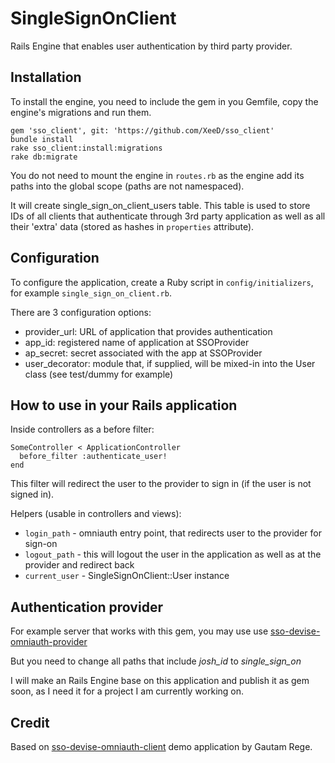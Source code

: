 SingleSignOnClient
==================

Rails Engine that enables user authentication by third party provider.

Installation
------------
To install the engine, you need to include the gem in you Gemfile, copy the engine's migrations and run them.

    gem 'sso_client', git: 'https://github.com/XeeD/sso_client'
    bundle install
    rake sso_client:install:migrations
    rake db:migrate

You do not need to mount the engine in `routes.rb` as the engine add its paths into the global scope
(paths are not namespaced).

It will create single_sign_on_client_users table. This table is used to store IDs of all clients that
authenticate through 3rd party application as well as all their 'extra' data (stored as hashes in
`properties` attribute).

Configuration
-------------
To configure the application, create a Ruby script in `config/initializers`, for example
`single_sign_on_client.rb`.

There are 3 configuration options:
-   provider_url: URL of application that provides authentication
-   app_id: registered name of application at SSOProvider
-   ap_secret: secret associated with the app at SSOProvider
-   user_decorator: module that, if supplied, will be mixed-in into the User class (see test/dummy for example)

How to use in your Rails application
------------------------------------
Inside controllers as a before filter:

    SomeController < ApplicationController
      before_filter :authenticate_user!
    end

This filter will redirect the user to the provider to sign in (if the user is not signed in).

Helpers (usable in controllers and views):
-   `login_path` - omniauth entry point, that redirects user to the provider for sign-on
-   `logout_path` - this will logout the user in the application as well as at the provider and redirect back
-   `current_user` - SingleSignOnClient::User instance

Authentication provider
-----------------------
For example server that works with this gem, you may use use
[sso-devise-omniauth-provider](https://github.com/joshsoftware/sso-devise-omniauth-provider)

But you need to change all paths that include *josh_id* to *single_sign_on*

I will make an Rails Engine base on this application and publish it as gem soon, as I need it
for a project I am currently working on.

Credit
------
Based on [sso-devise-omniauth-client](https://github.com/joshsoftware/sso-devise-omniauth-client)
demo application by Gautam Rege.
